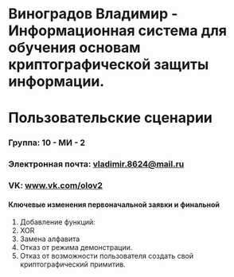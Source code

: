 Виноградов Владимир - Информационная система для обучения основам криптографической защиты информации.
==================================
Пользовательские сценарии
==================================

### Группа: 10 - МИ - 2

### Электронная почта: vladimir.8624@mail.ru

### VK: www.vk.com/olov2

#### Ключевые изменения первоначальной заявки и финальной

1. Добавление функций:
  1. XOR
  2. Замена алфавита
2. Отказ от режима демонстрации.
3. Отказ от возможности пользователя создать свой криптографический примитив.
